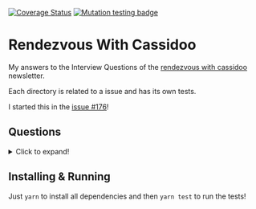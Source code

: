 [![Coverage Status](https://coveralls.io/repos/github/miguelriosoliveira/rendezvous-with-cassidoo/badge.svg?branch=main)](https://coveralls.io/github/miguelriosoliveira/rendezvous-with-cassidoo?branch=main)
[![Mutation testing badge](https://img.shields.io/endpoint?style=flat&url=https%3A%2F%2Fbadge-api.stryker-mutator.io%2Fgithub.com%2Fmiguelriosoliveira%2Frendezvous-with-cassidoo%2Fmain)](https://dashboard.stryker-mutator.io/reports/github.com/miguelriosoliveira/rendezvous-with-cassidoo/main)

# Rendezvous With Cassidoo

My answers to the Interview Questions of the [rendezvous with cassidoo](https://buttondown.email/cassidoo/archive) newsletter.

Each directory is related to a issue and has its own tests.

I started this in the [issue #176](https://buttondown.email/cassidoo/archive/we-are-what-we-repeatedly-do-excellence-then-is/)!

## Questions
<details>
  <summary>Click to expand!</summary>

- [001 - convertToRomans](src/001-convertToRomans/README.md)
- [002 - postfix](src/002-postfix/README.md)
- [176 - find2020](src/176-find2020/README.md)
- [177 - canToggle](src/177-canToggle/README.md)
- [181 - stockQueue](src/181-stockQueue/README.md)
- [252 - longText](src/252-longText/README.md)
- [254 - longestWord](src/254-longestWord/README.md)
- [256 - deepCopy](src/256-deepCopy/README.md)
- [257 - hideEmail](src/257-hideEmail/README.md)
- [258 - findIntersection](src/258-findIntersection/README.md)
- [259 - numberOfOnes](src/259-numberOfOnes/README.md)
- [260 - swapPairs](src/260-swapPairs/README.md)
- [261 - parensSubstring](src/261-parensSubstring/README.md)
- [262 - formatTable](src/262-formatTable/README.md)
- [263 - addg](src/263-addg/README.md)
- [264 - fromTo](src/264-fromTo/README.md)
- [265 - cornerHit](src/265-cornerHit/README.md)
- [266 - calculateGPA](src/266-calculateGPA/README.md)
- [267 - ordinal](src/267-ordinal/README.md)
- [268 - fibLike](src/268-fibLike/README.md)
</details>

## Installing & Running

Just `yarn` to install all dependencies and then `yarn test` to run the tests!
